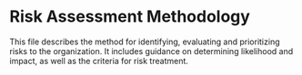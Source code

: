 # Risk Assessment Methodology

This file describes the method for identifying, evaluating and prioritizing risks to the organization. It includes guidance on determining likelihood and impact, as well as the criteria for risk treatment.
